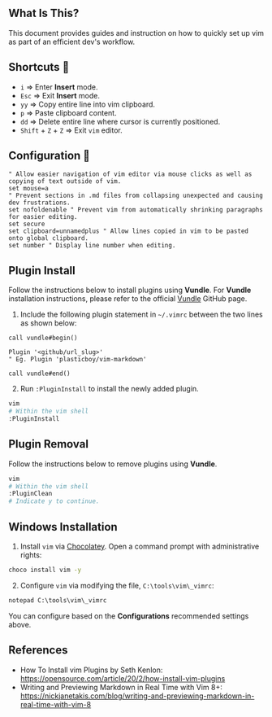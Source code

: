 ## **What Is This?**

This document provides guides and instruction on how to quickly set up vim as part of an efficient dev's workflow.

## **Shortcuts** :musical_keyboard:

- `i` => Enter **Insert** mode.
- `Esc` => Exit **Insert** mode.
- `yy` => Copy entire line into vim clipboard.
- `p` => Paste clipboard content.
- `dd` => Delete entire line where cursor is currently positioned. 
- `Shift` + `Z` + `Z` => Exit `vim` editor.
 

## **Configuration** :notebook_with_decorative_cover:

```.vimrc
" Allow easier navigation of vim editor via mouse clicks as well as copying of text outside of vim.
set mouse=a
" Prevent sections in .md files from collapsing unexpected and causing dev frustrations.
set nofoldenable " Prevent vim from automatically shrinking paragraphs for easier editing.
set secure
set clipboard=unnamedplus " Allow lines copied in vim to be pasted onto global clipboard.
set number " Display line number when editing.
```

## **Plugin Install**
Follow the instructions below to install plugins using **Vundle**. For **Vundle** installation instructions, please refer to the official [Vundle](https://github.com/VundleVim/Vundle.vim#quick-start) GitHub page.

1. Include the following plugin statement in `~/.vimrc` between the two lines as shown below:

```vimrc
call vundle#begin()

Plugin '<github/url_slug>'
" Eg. Plugin 'plasticboy/vim-markdown'

call vundle#end()
```

2. Run `:PluginInstall` to install the newly added plugin.

```bash
vim
# Within the vim shell
:PluginInstall
```

## **Plugin Removal**
Follow the instructions below to remove plugins using **Vundle**.

```bash
vim
# Within the vim shell
:PluginClean
# Indicate y to continue.
```

## **Windows Installation**

1. Install `vim` via [Chocolatey](https://community.chocolatey.org/packages/vim). Open a command prompt with administrative rights:

```cmd
choco install vim -y
```

2. Configure `vim` via modifying the file, `C:\tools\vim\_vimrc`:

```cmd
notepad C:\tools\vim\_vimrc
```

You can configure based on the **Configurations** recommended settings above.

## **References**

- How To Install vim Plugins by Seth Kenlon: https://opensource.com/article/20/2/how-install-vim-plugins
- Writing and Previewing Markdown in Real Time with Vim 8+: https://nickjanetakis.com/blog/writing-and-previewing-markdown-in-real-time-with-vim-8


